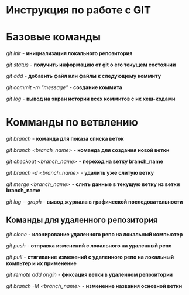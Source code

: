 # Инструкция по работе с GIT 

# Базовые команды

*git init* - **инициализация локального репозитория**

*git status* - **получить информацию от git о его текущем состоянии**

*git add* - **добавить файл или файлы к следующему коммиту**

*git commit -m "message"* - **создание коммита**

*git log* - **вывод на экран  истории всех коммитов с их хеш-кодами**


# Комманды по ветвлению

*git branch* - **команда для показа списка веток**

*git branch <branch_name>* - **команда для создания новой ветки**

*git checkout <branch_name>* - **переход на ветку branch_name**

*git branch -d <branch_name>* - **удалить уже слитую ветку**

*git merge <branch_name>* - **слить данные в текущую ветку из ветки branch_name**

*git log --graph* - **вывод журнала в графической последовательности**

## Команды для удаленного репозитория

*git clone* - **клонирование удаленного репо на локальный компьютер**

*git push* - **отправка изменений с локального на удаленный репо**

*git pull* - **стягивание изменений с удаленного репо на локальный компьтер и их применение**

*git remote add origin* - **фиксация ветки в удаленном репозитории**

*git branch -M <branch_name>* - **изменение названия основной ветки**